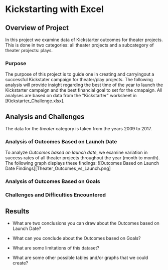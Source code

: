 # Kickstarting with Excel

## Overview of Project
In this project we examine data of Kickstarter outcomes for theater projects. This is done in two categories: all theater projects and a subcategory of theater projects: plays.

### Purpose
The purpose of this project is to guide one in creating and carryingout a successful Kickstater campaign for theater/play projects. The following analysis will provide insight regarding the best time of the year to launch the Kickstarter campaign and the best financial goal to set for the cmapaign. All analyses are based on data from the "Kickstarter" worksheet in [Kickstarter_Challenge.xlsx].

## Analysis and Challenges
The data for the *theater* category is taken from the years 2009 to 2017.

### Analysis of Outcomes Based on Launch Date
To analyze *Outcomes based on launch date*, we examine variation in success rates of all theater projects throughout the year (month to month). The following graph displays these findings:
![Outcomes Based on Launch Date Findings][Theater_Outcomes_vs_Launch.png]

### Analysis of Outcomes Based on Goals

### Challenges and Difficulties Encountered

## Results

- What are two conclusions you can draw about the Outcomes based on Launch Date?

- What can you conclude about the Outcomes based on Goals?

- What are some limitations of this dataset?

- What are some other possible tables and/or graphs that we could create?
